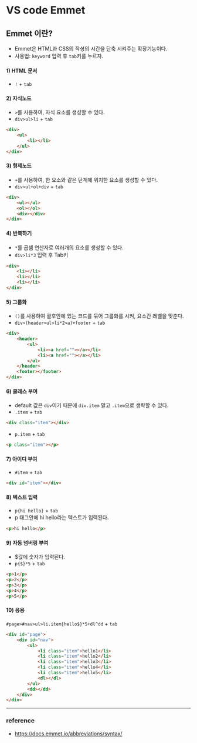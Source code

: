 # VS code Emmet

## Emmet 이란?

- Emmet은 HTML과 CSS의 작성의 시간을 단축 시켜주는 확장기능이다.
- 사용법: `keyword` 입력 후 `tab`키를 누르자.

#### 1) HTML 문서
- `!` + `tab`

#### 2) 자식노드 
- `>`를 사용하여, 자식 요소를 생성할 수 있다.
- `div>ul>li` + `tab`
```html
<div>
    <ul>
        <li></li>
    </ul>
</div>
```

#### 3) 형제노드
- `+`를 사용하여, 한 요소와 같은 단계에 위치한 요소를 생성할 수 있다.
- `div>ul+ol+div` + `tab`
```html
<div>
    <ul></ul>
    <ol></ol>
    <div></div>
</div>
```

#### 4) 반복하기
- `*`를 곱셈 연산자로 여러개의 요소를 생성할 수 있다.
- `div>li*3` 입력 후 Tab키
```html ww
<div>
    <li></li>
    <li></li>
    <li></li>
</div>
```

#### 5) 그룹화
- `()`를 사용하여 괄호안에 있는 코드를 묶어 그룹화를 시켜, 요소간 레벨을 맞춘다.
- `div>(header>ul>li*2>a)+footer` + `tab`
```html
<div>
    <header>
        <ul>
            <li><a href=""></a></li>
            <li><a href=""></a></li>
        </ul>
    </header>
    <footer></footer>
</div>
```

#### 6) 클래스 부여

- default 값은 `div`이기 때문에 `div.item` 말고 `.item`으로 생략할 수 있다.
- `.item` + `tab`

```html
<div class="item"></div>
```

- `p.item` + `tab`
```html
<p class="item"></p>
```

#### 7) 아이디 부여

- `#item` + `tab`
```html
<div id="item"></div>
```

#### 8) 텍스트 입력

- `p{hi hello}` + `tab`
- p 태그안에 hi hello라는 텍스트가 입력된다.
```html
<p>hi hello</p>
```

#### 9) 자동 넘버링 부여

- $값에 숫자가 입력된다.
- `p{$}*5` + `tab`
```html
<p>1</p>
<p>2</p>
<p>3</p>
<p>4</p>
<p>5</p>
```

#### 10) 응용
`#page>#nav>ul>li.item{hello$}*5+dl^dd` + `tab`
```html
<div id="page">
    <div id="nav">
        <ul>
            <li class="item">hello1</li>
            <li class="item">hello2</li>
            <li class="item">hello3</li>
            <li class="item">hello4</li>
            <li class="item">hello5</li>
            <dl></dl>
        </ul>
        <dd></dd>
    </div>
</div>
```
---
### reference
- https://docs.emmet.io/abbreviations/syntax/